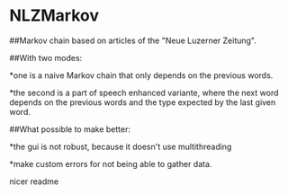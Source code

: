 # NLZMarkov
##Markov chain based on articles of the "Neue Luzerner Zeitung".

##With two modes:

*one is a naive Markov chain that only depends on the previous words.

*the second is a part of speech enhanced variante, where the next word depends on the previous words and the type expected by the last given word.




##What possible to make better:

*the gui is not robust, because it doesn't use multithreading

*make custom errors for not being able to gather data.

nicer readme
